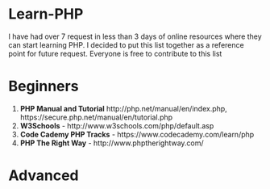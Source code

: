 # Learn-PHP
I have had over 7 request in less than 3 days of online resources where they can start learning PHP. I decided to put this list together as a reference point for future request. Everyone is free to contribute to this list

# Beginners
<ol>
  <li><strong>PHP Manual and Tutorial</strong> http://php.net/manual/en/index.php, https://secure.php.net/manual/en/tutorial.php</li>
  <li><strong>W3Schools</strong> - http://www.w3schools.com/php/default.asp</li>
  <li><strong>Code Cademy PHP Tracks</strong> - https://www.codecademy.com/learn/php</li>
  <li><strong>PHP The Right Way</strong> - http://www.phptherightway.com/</li>
</ol>

# Advanced
